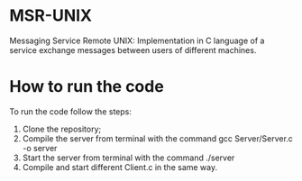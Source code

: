 # MSR-UNIX
Messaging Service Remote UNIX: Implementation in C language of a service exchange messages between users of different machines.

# How to run the code
To run the code follow the steps:
1) Clone the repository;
2) Compile the server from terminal with the command gcc Server/Server.c -o server
3) Start the server from terminal with the command ./server
4) Compile and start different Client.c in the same way.

